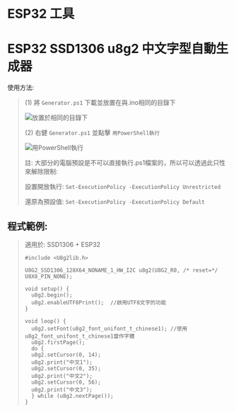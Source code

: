 # ESP32 工具

# ESP32 SSD1306 u8g2 中文字型自動生成器

使用方法:
> (1) 將 ``Generator.ps1`` 下載並放置在與.ino相同的目錄下
> 
>![放置於相同的目錄下](https://github.com/YFHD-osu/ESP32-Tools/assets/92370642/b85c1933-17ac-49f6-bcb9-2660d5d2817f)
> 
> (2) 右健 ``Generator.ps1`` 並點擊 ``用PowerShell執行``
>
> ![用PowerShell執行](https://github.com/YFHD-osu/ESP32-Tools/assets/92370642/90b29bab-8acc-4d0c-99ff-fe88f358eb1b)
> 
> 註: 大部分的電腦預設是不可以直接執行.ps1檔案的，所以可以透過此只性來解除限制:
> 
> 設置開放執行: ``` Set-ExecutionPolicy -ExecutionPolicy Unrestricted ```
> 
> 還原為預設值: ``` Set-ExecutionPolicy -ExecutionPolicy Default ```

## 程式範例:
> 適用於: SSD1306 + ESP32
> ```  
> #include <U8g2lib.h>
> 
> U8G2_SSD1306_128X64_NONAME_1_HW_I2C u8g2(U8G2_R0, /* reset=*/ U8X8_PIN_NONE);
>
> void setup() {
>   u8g2.begin();
>   u8g2.enableUTF8Print();  //啟用UTF8文字的功能  
> }
> 
> void loop() {
>   u8g2.setFont(u8g2_font_unifont_t_chinese1); //使用u8g2_font_unifont_t_chinese1當作字體
>   u8g2.firstPage();
>   do {
>   u8g2.setCursor(0, 14);
>   u8g2.print("中文1");
>   u8g2.setCursor(0, 35);
>   u8g2.print("中文2");
>   u8g2.setCursor(0, 56);
>   u8g2.print("中文3");
>   } while (u8g2.nextPage());
> }
> ```
